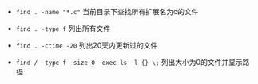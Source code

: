 
+ `find . -name "*.c"` 当前目录下查找所有扩展名为c的文件

+ `find . -type f` 列出所有文件

+ `find . -ctime -20` 列出20天内更新过的文件

+ `find / -type f -size 0 -exec ls -l {} \;` 列出大小为0的文件并显示路径